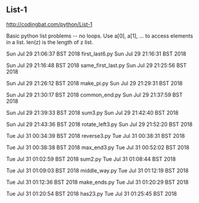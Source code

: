 List-1
---
http://codingbat.com/python/List-1

Basic python list problems -- no loops.
Use a[0], a[1], ... to access elements in a list.
len(z) is the length of z list.


 
Sun Jul 29 21:06:37 BST 2018
first_last6.py
Sun Jul 29 21:16:31 BST 2018

Sun Jul 29 21:16:48 BST 2018
same_first_last.py
Sun Jul 29 21:25:56 BST 2018

Sun Jul 29 21:26:12 BST 2018
make_pi.py
Sun Jul 29 21:29:31 BST 2018



Sun Jul 29 21:30:17 BST 2018
common_end.py
Sun Jul 29 21:37:59 BST 2018


Sun Jul 29 21:39:33 BST 2018
sum3.py
Sun Jul 29 21:42:40 BST 2018


Sun Jul 29 21:43:36 BST 2018
rotate_left3.py
Sun Jul 29 21:52:20 BST 2018



Tue Jul 31 00:34:39 BST 2018
reverse3.py
Tue Jul 31 00:38:31 BST 2018


Tue Jul 31 00:38:38 BST 2018
max_end3.py
Tue Jul 31 00:52:02 BST 2018


Tue Jul 31 01:02:59 BST 2018
sum2.py
Tue Jul 31 01:08:44 BST 2018


Tue Jul 31 01:09:03 BST 2018
middle_way.py
Tue Jul 31 01:12:19 BST 2018


Tue Jul 31 01:12:36 BST 2018
make_ends.py
Tue Jul 31 01:20:29 BST 2018


Tue Jul 31 01:20:54 BST 2018
has23.py
Tue Jul 31 01:25:45 BST 2018







